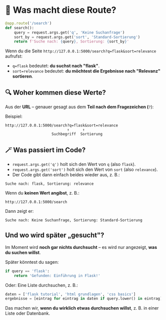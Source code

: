 # 🧠 Was macht diese Route?

```python
@app.route('/search')
def search():
    query = request.args.get('q', 'Keine Suchanfrage')
    sort_by = request.args.get('sort', 'Standard-Sortierung')
    return f'Suche nach: {query}, Sortierung: {sort_by}'
```

Wenn du die Seite `http://127.0.0.1:5000/search?q=flask&sort=relevance` aufrufst:
* `q=flask` bedeutet: **du suchst nach "flask"**.
* `sort=relevance` bedeutet: **du möchtest die Ergebnisse nach "Relevanz" sortieren**.

## 🔍 Woher kommen diese Werte?

Aus der **URL** – genauer gesagt aus dem **Teil nach dem Fragezeichen (**`?`):

Beispiel:
```
http://127.0.0.1:5000/search?q=flask&sort=relevance
                            ↑      ↑
                     Suchbegriff  Sortierung
```

## 🪄 Was passiert im Code?

* `request.args.get('q')` holt sich den Wert von `q` (also `flask`).
* `request.args.get('sort')` holt sich den Wert von `sort` (also `relevance`).
* Der Code gibt dann einfach beides wieder aus, z. B.:

```
Suche nach: flask, Sortierung: relevance
```

Wenn du **keinen Wert angibst**, z. B.:
```
http://127.0.0.1:5000/search
```

Dann zeigt er:
```
Suche nach: Keine Suchanfrage, Sortierung: Standard-Sortierung
```

## Und wo wird später „gesucht"?

Im Moment wird **noch gar nichts durchsucht** – es wird nur angezeigt, **was du suchen willst**.

Später könntest du sagen:
```python
if query == 'flask':
    return 'Gefunden: Einführung in Flask!'
```

Oder: Eine Liste durchsuchen, z. B.:
```python
daten = ['flask tutorial', 'html grundlagen', 'css basics']
ergebnisse = [eintrag for eintrag in daten if query.lower() in eintrag]
```

Das machen wir, **wenn du wirklich etwas durchsuchen willst**, z. B. in einer Liste oder Datenbank.
